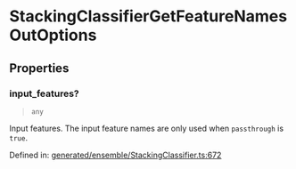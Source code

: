 # StackingClassifierGetFeatureNamesOutOptions

## Properties

### input\_features?

> `any`

Input features. The input feature names are only used when `passthrough` is `true`.

Defined in:  [generated/ensemble/StackingClassifier.ts:672](https://github.com/transitive-bullshit/scikit-learn-ts/blob/92ab806/packages/sklearn/src/generated/ensemble/StackingClassifier.ts#L672)
